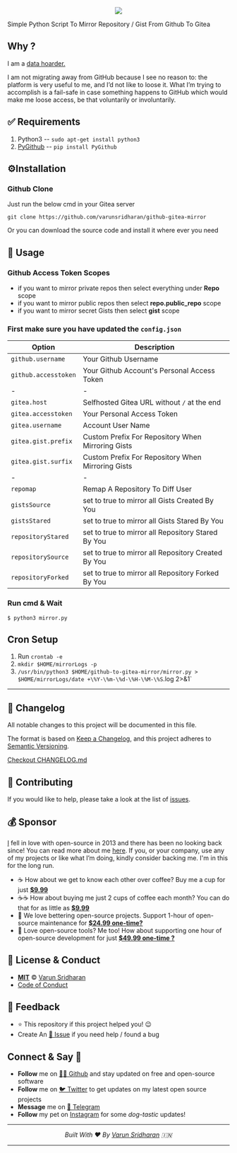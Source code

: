 <p align="center">
    <img src="https://cdn.svarun.dev/gh/varunsridharan/github-gitea-mirror/banner.jpg"/>
</p>

Simple Python Script To Mirror Repository / Gist From Github To Gitea

## Why ?
I am a [data hoarder.](https://www.reddit.com/r/DataHoarder/)

I am not migrating away from GitHub because I see no reason to: the platform is very useful to me, and I’d not like to loose it. What I’m trying to accomplish is a fail-safe in case something happens to GitHub which would make me loose access, be that voluntarily or involuntarily.

## ✅  Requirements
1. Python3 -- `sudo apt-get install python3`
2. [PyGithub](https://github.com/PyGithub/PyGithub) -- `pip install PyGithub`

## ⚙️Installation

### Github Clone
Just run the below cmd in your Gitea server

    git clone https://github.com/varunsridharan/github-gitea-mirror

Or you can download the source code and install it where ever you need

## 🚀 Usage

### Github Access Token Scopes
* if you want to mirror private repos then select everything under **Repo** scope
* if you want to mirror public repos then select **repo.public_repo** scope
* if you want to mirror secret Gists then select **gist** scope

### First make sure you have updated the `config.json`

| Option | Description |
| --- | --- |
| `github.username` | Your Github Username |
| `github.accesstoken` | Your Github Account's Personal Access Token |
| - | - | 
| `gitea.host` | Selfhosted Gitea URL without `/` at the end |
| `gitea.accesstoken` | Your Personal Access Token |
| `gitea.username` | Account User Name |
| `gitea.gist.prefix` | Custom Prefix For Repository When Mirroring Gists |
| `gitea.gist.surfix` | Custom Prefix For Repository When Mirroring Gists |
| - | - | 
| `repomap` | Remap A Repository To Diff User | 
| `gistsSource` | set to true to mirror all Gists Created By You| 
| `gistsStared` | set to true to mirror all Gists Stared By You| 
| `repositoryStared` | set to true to mirror all Repository Stared By You | 
| `repositorySource` | set to true to mirror all Repository Created By You | 
| `repositoryForked` | set to true to mirror all Repository Forked By You | 

### Run cmd & Wait

    $ python3 mirror.py
    
    
## Cron Setup
1. Run `crontab -e`
2. `mkdir $HOME/mirrorLogs -p`
3. `/usr/bin/python3 $HOME/github-to-gitea-mirror/mirror.py > $HOME/mirrorLogs/date +\%Y-\%m-\%d-\%H-\%M-\%S`.log 2>&1`

---

## 📝 Changelog
All notable changes to this project will be documented in this file.

The format is based on [Keep a Changelog](https://keepachangelog.com/en/1.0.0/),
and this project adheres to [Semantic Versioning](https://semver.org/spec/v2.0.0.html).

[Checkout CHANGELOG.md](/CHANGELOG.md)

## 🤝 Contributing
If you would like to help, please take a look at the list of [issues](issues/).

## 💰 Sponsor
[I][twitter] fell in love with open-source in 2013 and there has been no looking back since! You can read more about me [here][website].
If you, or your company, use any of my projects or like what I’m doing, kindly consider backing me. I'm in this for the long run.

- ☕ How about we get to know each other over coffee? Buy me a cup for just [**$9.99**][buymeacoffee]
- ☕️☕️ How about buying me just 2 cups of coffee each month? You can do that for as little as [**$9.99**][buymeacoffee]
- 🔰         We love bettering open-source projects. Support 1-hour of open-source maintenance for [**$24.99 one-time?**][paypal]
- 🚀         Love open-source tools? Me too! How about supporting one hour of open-source development for just [**$49.99 one-time ?**][paypal]

## 📜  License & Conduct
- [**MIT**](LICENSE) © [Varun Sridharan](website)
- [Code of Conduct](code-of-conduct.md)

## 📣 Feedback
- ⭐ This repository if this project helped you! :wink:
- Create An [🔧 Issue](issues/) if you need help / found a bug

## Connect & Say 👋
- **Follow** me on [👨‍💻 Github][github] and stay updated on free and open-source software
- **Follow** me on [🐦 Twitter][twitter] to get updates on my latest open source projects
- **Message** me on [📠 Telegram][telegram]
- **Follow** my pet on [Instagram][sofythelabrador] for some _dog-tastic_ updates!

---

<p align="center">
<i>Built With ♥ By <a href="https://sva.onl/twitter"  target="_blank" rel="noopener noreferrer">Varun Sridharan</a> 🇮🇳 </i>
</p>

---

<!-- Personl Links -->
[paypal]: https://sva.onl/paypal
[buymeacoffee]: https://sva.onl/buymeacoffee
[sofythelabrador]: https://www.instagram.com/sofythelabrador/
[github]: https://sva.onl/github/
[twitter]: https://sva.onl/twitter/
[telegram]: https://sva.onl/telegram/
[email]: https://sva.onl/email
[website]: https://sva.onl/website/
